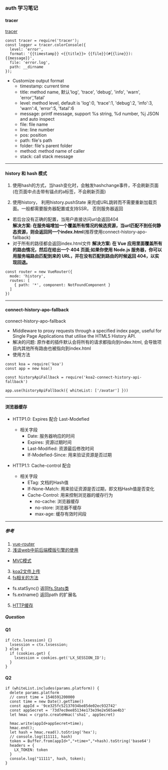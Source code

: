 ### auth 学习笔记

#### tracer
[tracer](https://github.com/baryon/tracer)
```
const tracer = require('tracer');
const logger = tracer.colorConsole({
  level: 'error',
  format: '{{timestamp}} <{{title}}> {{file}}(#{{line}}): {{message}}',
  file: 'error.log',
  path: __dirname
});
```
- Customize output format
  - timestamp: current time
  - title: method name, 默认'log', 'trace', 'debug', 'info', 'warn', 'error','fatal'
  - level: method level, default is 'log':0, 'trace':1, 'debug':2, 'info':3, 'warn':4, 'error':5, 'fatal':6
  - message: printf message, support %s string, %d number, %j JSON and auto inspect
  - file: file name
  - line: line number
  - pos: position
  - path: file's path
  - folder: file's parent folder
  - method: method name of caller
  - stack: call stack message
***

#### history 和 hash 模式
1. 使用hash的方式，当hash变化时，会触发hashchange事件，不会刷新页面(在页面中点击带有锚点的a标签，不会刷新页面)

2. 使用history， 利用history.pushState 来完成URL跳转而不需要重新加载页面。一般都需要服务器配置或支持SSR， 否则服务器返回  
  - 若后台没有正确的配置，当用户直接访问url会返回404  
  **解决方案: 在服务端增加一个覆盖所有情况的候选资源，当url匹配不到任何静态资源，则会返回同一个index.html**(推荐使用connect-history-apo-fallback)
  - 对于所有的路径都会返回index.html文件
  **解决方案: 在 Vue 应用里面覆盖所有的路由情况，然后在给出一个 404 页面;如果你使用 Node.js 服务器，你可以用服务端路由匹配到来的 URL，并在没有匹配到路由的时候返回 404，以实现回退。**
  ```
  const router = new VueRouter({
    mode: 'history',
    routes: [
      { path: '*', component: NotFoundComponent }
    ]
  })
  ```
***


#### connect-history-apo-fallback 
connect-history-apo-fallback  
  - Middleware to proxy requests through a specified index page, useful for Single Page Applications that utilise the HTML5 History API.
  - 解决的问题: 原作者的插件默认会将所有的请求都指向到index.html, 会导致项目内其他所有路由也被指向到index.html
  - 使用方法
  ```
  const koa = require('koa')
  const app = new koa()

  const historyApiFallback = require('koa2-connect-history-api-fallback')

  app.use(historyApiFallback({ whiteList: ['/avatar'] }))
  ```
***

#### 浏览器缓存
- HTTP1.0: Expires 配合 Last-Modefied
  - 相关字段
    - Date: 服务器响应的时间
    - Expires: 资源过期时间
    - Last-Modified: 资源最后修改时间
    - If-Modefied-Since: 用来验证资源是否过期

- HTTP1.1: Cache-control 配合 
  - 相关字段
    - ETag: 文档的Hash值
    - If-None-Match: 用来验证资源是否过期，即文档Hash值是否变化
    - Cache-Control: 用来控制浏览器的缓存行为
      - no-cache: 浏览器缓存
      - no-store: 浏览器不缓存
      - max-age: 缓存有效时间段
***

##### 参考
1. [vue-router](https://router.vuejs.org/zh/guide/essentials/history-mode.html#%E8%AD%A6%E5%91%8A)
2. [浅谈web中前后端模版引擎的使用](https://github.com/lessfish/underscore-analysis/issues/25)
  - [MVC模式](http://www.ruanyifeng.com/blog/2007/11/mvc.html)
3. [koa2文件上传](https://github.com/lin-xin/blog/issues/25)
4. [fs相关的方法](https://itbilu.com/nodejs/core/4JGAlesbl.html)
  - fs.statSync() 返回[fs.Stats类](http://nodejs.cn/api/fs.html#fs_class_fs_stats)
  - fs.extname() 返回path 的扩展名
5. [HTTP缓存](http://shaolianbo.github.io/web/2016/01/22/http-cache)







##### Question

#### Q1
```
if (ctx.lxsession) {}
  lxsession = ctx.lxsession;
} else {
  if (cookies.get) {
    lxsession = cookies.get('LX_SESSION_ID');
  }
}
```

#### Q2
```
if (whiteList.includes(params.platform)) {
  delete params.platform
  // const time = 1546591200000
  const time = new Date().getTime()
  const appId = '9ce325fc52137034be85de02ec932742'
  const appSecret = '73d7ec0ee85134e173e39e2e565ae4b3'
  let hmac = crypto.createHmac('sha1', appSecret)

  hmac.write(appId+appSecret+time);
  hmac.end();
  let hash = hmac.read().toString('hex');
  // console.log(111111, hash)
  token = Buffer.from(appId+","+time+","+hash).toString('base64')
  headers = {
    LX_TOKEN: token
  }
  console.log("11111", hash, token);
}
```

